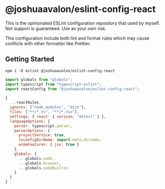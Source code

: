 # @joshuaavalon/eslint-config-react

This is the opinionated ESLint configuration repository that used by myself.
Not support is guaranteed. Use as your own risk.

This configuration include both lint and format rules which may cause conflicts with other formatter like Prettier.

## Getting Started

```
npm i -D eslint @joshuaavalon/eslint-config-react
```

```js
import globals from "globals";
import typescript from "typescript-eslint";
import reactConfig from "@joshuaavalon/eslint-config-react";

{
  ...reactRules,
  ignores: ["node_modules", "dist"],
  files: ["**/*.ts", "**/*.tsx"],
  settings: { react: { version: "detect" } },
  languageOptions: {
    parser: typescript.parser,
    parserOptions: {
      projectService: true,
      tsconfigDirName: import.meta.dirname,
      ecmaFeatures: { jsx: true }
    },
    globals: {
      ...globals.node,
      ...globals.browser,
      ...globals.nodeBuiltin
    }
  }
}
```
